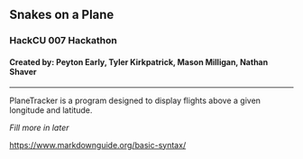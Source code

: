 ## Snakes on a Plane
### HackCU 007 Hackathon
#### Created by: Peyton Early, Tyler Kirkpatrick, Mason Milligan, Nathan Shaver

---------------

PlaneTracker is a program designed to display flights above a given longitude and latitude. 

*Fill more in later*

https://www.markdownguide.org/basic-syntax/